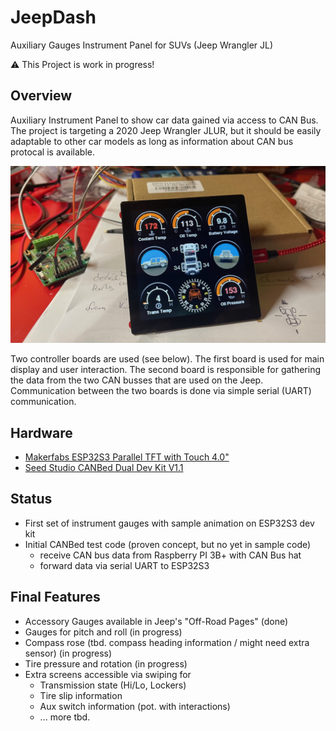 # JeepDash
Auxiliary Gauges Instrument Panel for SUVs (Jeep Wrangler JL)

:warning: This Project is work in progress! 

## Overview
Auxiliary Instrument Panel to show car data gained via access to CAN Bus.
The project is targeting a 2020 Jeep Wrangler JLUR, but it should be easily adaptable to other car models as long as information about CAN bus protocal is available.

![alt text](https://github.com/jroever/JeepDash/blob/main/JeepDash480.jpg?raw=true)

Two controller boards are used (see below). 
The first board is used for main display and user interaction.
The second board is responsible for gathering the data from the two CAN busses that are used on the Jeep.
Communication between the two boards is done via simple serial (UART) communication.

## Hardware
- [Makerfabs ESP32S3 Parallel TFT with Touch 4.0"](https://www.makerfabs.com/esp32-s3-parallel-tft-with-touch-4-inch.html "Product Link")
- [Seed Studio CANBed Dual Dev Kit V1.1](https://www.seeedstudio.com/CANBed-DUAL-RP2040-based-Arduino-CAN-Bus-dev-board-2-independent-CAN2-0-CAN-FD-p-5377.html "Product Link")

## Status
- First set of instrument gauges with sample animation on ESP32S3 dev kit
- Initial CANBed test code (proven concept, but no yet in sample code)
  - receive CAN bus data from Raspberry PI 3B+ with CAN Bus hat
  - forward data via serial UART to ESP32S3

## Final Features 
- Accessory Gauges available in Jeep's "Off-Road Pages" (done)
- Gauges for pitch and roll (in progress)
- Compass rose (tbd. compass heading information / might need extra sensor) (in progress)
- Tire pressure and rotation (in progress)
- Extra screens accessible via swiping for 
  - Transmission state (Hi/Lo, Lockers)
  - Tire slip information
  - Aux switch information (pot. with interactions)
  - ... more tbd.
